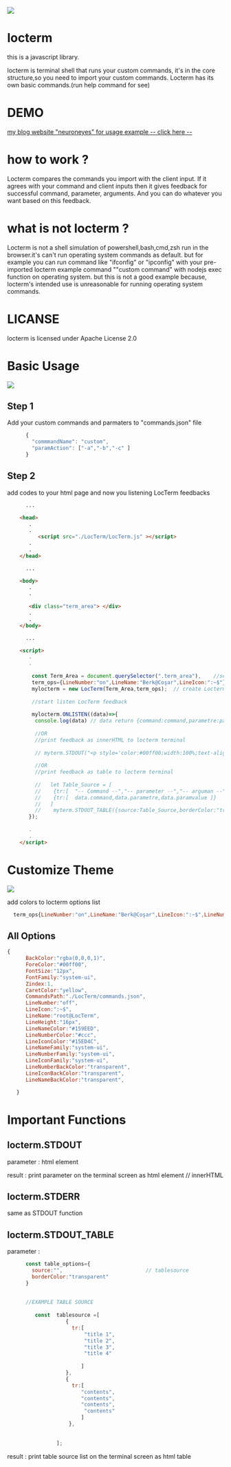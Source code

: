 
![](https://github.com/cosarberk/locterm/blob/main/LocTerm/locterm180X180.png)



# locterm
this is a javascript library.

locterm is terminal shell that runs your custom commands, it's in the core structure,so you need to import your custom commands.
   Locterm has its own basic commands.(run help command for see)
   
# DEMO
[my blog website "neuroneyes" for usage example -- click here --](http://bercosar.com)

# how to work ?
Locterm compares the commands you import with the client input.
If it agrees with your command and client inputs then it gives feedback for successful command, parameter, arguments.
And you can do whatever you want based on this feedback.

# what is not locterm ?
Locterm is not a shell simulation of powershell,bash,cmd,zsh run in the browser.it's can't run operating system commands as default. but for example you can run command like "ifconfig" or "ipconfig" with your pre-imported locterm example command ""custom command" with nodejs exec function on operating system. but this is not a good example because, locterm's intended use is unreasonable for running operating system commands.

# LICANSE
locterm is licensed under Apache License 2.0 

# Basic Usage

![](https://github.com/cosarberk/locterm/blob/main/images/example1.png)

## Step 1
Add your custom commands and parmaters to "commands.json" file
```javascript
      {
        "commmandName": "custom",
        "paramAction": ["-a","-b","-c" ]
      }
```
## Step 2
add codes to your html page and now you listening LocTerm feedbacks
```html
      ...

    <head>
       .
       .
          <script src="./LocTerm/LocTerm.js" ></script>
       .
       .
    </head>

      ...

    <body>
       .
       .
       
       <div class="term_area"> </div>
       .
       .
    </body>

      ...

    <script>
       .
       .
      
        const Term_Area = document.querySelector(".term_area"),    //select terminal area
        term_ops={LineNumber:"on",LineName:"Berk@Coşar",LineIcon:":~$"},  //create LocTerm options
        mylocterm = new LocTerm(Term_Area,term_ops);  // create Locterm
       
        //start listen LocTerm feedback
       
        mylocterm.ONLISTEN((data)=>{
         console.log(data) // data return {command:command,parametre:parametre,paramvalue:paramvalue}
       
         //OR
         //print feedback as innerHTML to locterm terminal
         
         // myterm.STDOUT("<p style='color:#00ff00;width:100%;text-align:center' >"+data.command+"</p>")
         
         //OR
         //print feedback as table to locterm terminal
         
         //   let Table_Source = [ 
         //    {tr:[  "-- Command --","-- parameter --","-- arguman --" ]},
         //    {tr:[  data.command,data.parametre,data.paramvalue ]}
         //   ]
         //    myterm.STDOUT_TABLE({source:Table_Source,borderColor:"transparent"})
       });
       
       .
       .     
    </script>
```

# Customize Theme

![](https://github.com/cosarberk/locterm/blob/main/images/example2.png)

add colors to locterm options list

```javascript
  term_ops{LineNumber:"on",LineName:"Berk@Coşar",LineIcon:":~$",LineNumberBackColor:"#999",LineIconBackColor:"yellow",LineNameBackColor:"blue",LineNameColor:"white",LineNumberColor:"black",LineIconColor:"black",ForeColor:"white"}

```
 
 ## All Options
 ```javascript
 {
       BackColor:"rgba(0,0,0,1)",
       ForeColor:"#00ff00",
       FontSize:"12px",
       FontFamily:"system-ui",
       Zindex:1,
       CaretColor:"yellow",
       CommandsPath:"./LocTerm/commands.json",
       LineNumber:"off",
       LineIcon:":~$",
       LineName:"root@LocTerm",
       LineHeight:"16px",
       LineNameColor:"#159EED",
       LineNumberColor:"#ccc",
       LineIconColor:"#15ED4C",
       LineNameFamily:"system-ui",
       LineNumberFamily:"system-ui",
       LineIconFamily:"system-ui",
       LineNumberBackColor:"transparent",
       LineIconBackColor:"transparent",
       LineNameBackColor:"transparent",

    }
 ```
 
 # Important Functions
 
 ## locterm.STDOUT
 
 parameter : html element
 
 result : print parameter on the terminal screen as html element // innerHTML
 
 ## locterm.STDERR
 same as STDOUT function
 
 ## locterm.STDOUT_TABLE
 parameter : 
 ```javascript 
       const table_options={
         source:"",                           // tablesource
         borderColor:"transparent"
       }
       
       
       //EXAMPLE TABLE SOURCE
       
          const  tablesource =[
                    {
                      tr:[
                          "title 1",
                          "title 2",
                          "title 3",
                          "title 4"
        
                         ]
                    },
                    {
                      tr:[
                         "contents",
                         "contents",
                         "contents",
                          "contents"
                         ]
                     },
   
     
                 ];

```
 

result : print table source list on the terminal screen as html table


